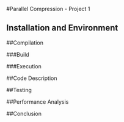 #Parallel Compression - Project 1

## Installation and Environment

##Compilation

###Build

###Execution

##Code Description

##Testing

##Performance Analysis

##Conclusion
